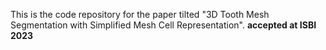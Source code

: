 This is the code repository for the paper tilted "3D Tooth Mesh Segmentation with Simplified Mesh Cell Representation". **accepted at ISBI 2023**
